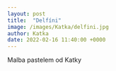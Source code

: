 ```yaml
---
layout: post
title:  "Delfíni"
image: /images/Katka/delfini.jpg
author: Katka
date: 2022-02-16 11:40:00 +0000
---
```


Malba pastelem od Katky
